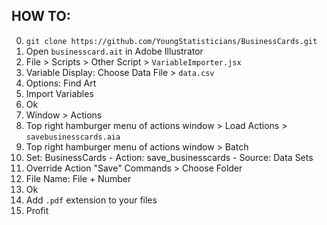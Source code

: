 HOW TO:
-------

0. `git clone https://github.com/YoungStatisticians/BusinessCards.git`
1. Open `businesscard.ait` in Adobe Illustrator 
2. File > Scripts > Other Script > `VariableImporter.jsx`
3. Variable Display: Choose Data File > `data.csv`
4. Options: Find Art
5. Import Variables
6. Ok
7. Window > Actions
8. Top right hamburger menu of actions window > Load Actions > `savebusinesscards.aia`
9. Top right hamburger menu of actions window > Batch
10. Set: BusinessCards - Action: save_businesscards - Source: Data Sets
11. Override Action "Save" Commands > Choose Folder
12. File Name: File + Number
13. Ok
14. Add `.pdf` extension to your files
15. Profit
